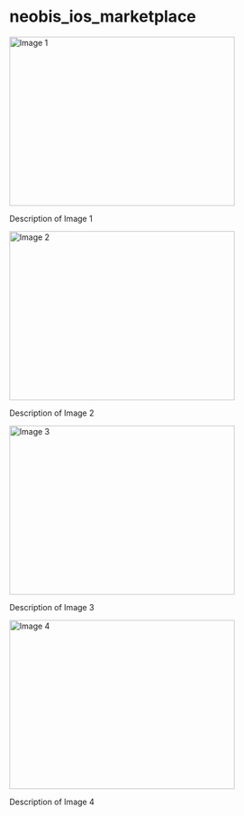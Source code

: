 # neobis_ios_marketplace
<img src="https://i.ibb.co/CVbTznn/image1.png" alt="Image 1" width="400" height="300">

Description of Image 1

<img src="https://i.ibb.co/NWC3NTX/image2.png" alt="Image 2" width="400" height="300">

Description of Image 2

<img src="https://i.ibb.co/FWMMdst/image3.png" alt="Image 3" width="400" height="300">

Description of Image 3

<img src="https://i.ibb.co/khyRGfL/image4.png" alt="Image 4" width="400" height="300">

Description of Image 4

